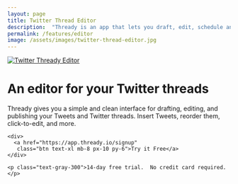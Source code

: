 ```yaml
---
layout: page
title: Twitter Thread Editor
description:  "Thready is an app that lets you draft, edit, schedule and publish your Tweets and Twitter threads."
permalink: /features/editor
image: /assets/images/twitter-thread-editor.jpg
---
```


<div class="text-center">
  <a href="/">
    <img class="w-full rounded mb-8" src="/assets/images/twitter-thread-editor.jpg" alt="Twitter Thready Editor" />
  </a>

  <h1 class="text-2xl">An editor for your Twitter threads</h1>

  <p class="max-w-md mx-auto">Thready gives you a simple and clean interface for drafting, editing, and publishing your Tweets and Twitter threads.  Insert Tweets, reorder them, click-to-edit, and more.</p>
</div>

<div class="mt-16 flex flex-col items-center">
    
    <div>
      <a href="https://app.thready.io/signup" 
       class="btn text-xl mb-8 px-10 py-6">Try it Free</a>
    </div>

    <p class="text-gray-300">14-day free trial.  No credit card required.</p>

  </div>